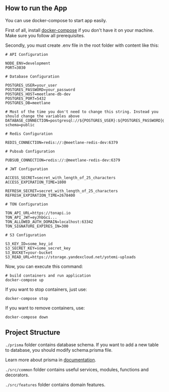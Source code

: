 ## How to run the App

You can use docker-compose to start app easily.

First of all, install [docker-compose](https://docs.docker.com/compose/install/) if you don't have it on your machine. Make sure you follow all prerequisites.

Secondly, you must create .env file in the root folder with content like this:

```dotenv
# API Configuration

NODE_ENV=development
PORT=3030

# Database Configuration

POSTGRES_USER=your_user
POSTGRES_PASSWORD=your_password
POSTGRES_HOST=meetlane-db-dev
POSTGRES_PORT=5432
POSTGRES_DB=meetlane

# Most of the time you don't need to change this string. Instead you should change the variables above
DATABASE_CONNECTION=postgresql://${POSTGRES_USER}:${POSTGRES_PASSWORD}@${POSTGRES_HOST}:${POSTGRES_PORT}/${POSTGRES_DB}?schema=public

# Redis Configuration

REDIS_CONNECTION=redis://:@meetlane-redis-dev:6379

# Pubsub Configuration

PUBSUB_CONNECTION=redis://:@meetlane-redis-dev:6379

# JWT Configuration

ACCESS_SECRET=secret_with_length_of_25_characters
ACCESS_EXPIRATION_TIME=1800

REFRESH_SECRET=secret_with_length_of_25_characters
REFRESH_EXPIRATION_TIME=2678400

# TON Configuration

TON_API_URL=https://tonapi.io
TON_API_JWT=eyJhbGci...
TON_ALLOWED_AUTH_DOMAIN=localhost:63342
TON_SIGNATURE_EXPIRES_IN=300

# S3 Configuration

S3_KEY_ID=some_key_id
S3_SECRET_KEY=some_secret_key
S3_BUCKET=your-bucket
S3_READ_URL=https://storage.yandexcloud.net/yotemi-uploads
```

Now, you can execute this command:

```shell
# build containers and run application
docker-compose up
```

If you want to stop containers, just use:

```shell
docker-compose stop
```

If you want to remove containers, use:

```shell
docker-compose down
```

## Project Structure

`./prisma` folder contains database schema. If you want to add a new
table to database, you should modify schema.prisma file.

Learn more about prisma in [documentation](https://www.prisma.io/).

`./src/common` folder contains useful services, modules, functions and decorators.

`./src/features` folder contains domain features.

